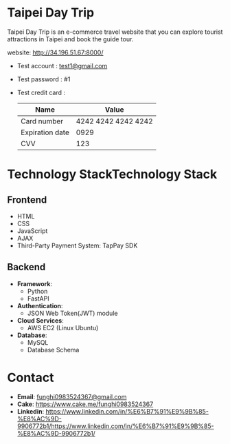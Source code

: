 # Taipei Day Trip

Taipei Day Trip is an e-commerce travel website that you can explore tourist attractions in Taipei and book the guide tour.

website: http://34.196.51.67:8000/
- Test account : test1@gmail.com   <br/>
- Test password : #1
- Test credit card : 

  | Name | Value |
  | -------- | -------- |
  | Card number | 4242 4242 4242 4242  |
  | Expiration date| 0929 |
  | CVV| 123 |

# Technology StackTechnology Stack

## Frontend 

- HTML
- CSS
- JavaScript
- AJAX
- Third-Party Payment System: TapPay SDK

## Backend 

- **Framework**:
	- Python 
	- FastAPI
- **Authentication**:
  - JSON Web Token(JWT) module
- **Cloud Services**:
  - AWS EC2 (Linux Ubuntu)
- **Database**: 
  - MySQL
  - Database Schema


# Contact

- **Email**: funghi0983524367@gmail.com
- **Cake**: https://www.cake.me/funghi0983524367
- **Linkedin**: https://www.linkedin.com/in/%E6%B7%91%E9%9B%85-%E8%AC%9D-9906772b1/https://www.linkedin.com/in/%E6%B7%91%E9%9B%85-%E8%AC%9D-9906772b1/